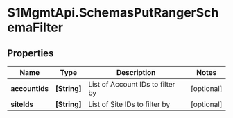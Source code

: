 # S1MgmtApi.SchemasPutRangerSchemaFilter

## Properties
Name | Type | Description | Notes
------------ | ------------- | ------------- | -------------
**accountIds** | **[String]** | List of Account IDs to filter by | [optional] 
**siteIds** | **[String]** | List of Site IDs to filter by | [optional] 


